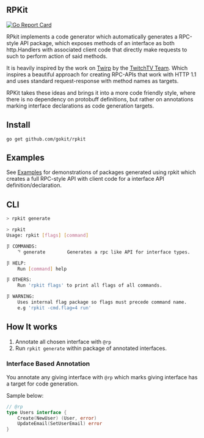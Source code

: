 RPKit
--------
[![Go Report Card](https://goreportcard.com/badge/github.com/gokit/rpkit)](https://goreportcard.com/report/github.com/gokit/rpkit)

RPkit implements a code generator which automatically generates a RPC-style API package, which exposes methods of an interface as both http.Handlers with associated client code that directly make requests to such to perform action of said methods.

It is heavily inspired by the work on [Twirp](https://github.com/twitchtv/twirp/) by the [TwitchTV Team](https://github.com/twitchtv/people). Which inspires a beautiful approach for creating RPC-APIs that work with HTTP 1.1 and uses standard request-response with method names as targets.

RPKit takes these ideas and brings it into a more code friendly style, where there is no dependency on protobuff definitions, but rather on annotations marking interface declarations as code generation targets.

## Install

```
go get github.com/gokit/rpkit
```

## Examples

See [Examples](./examples) for demonstrations of packages generated using rpkit which creates a full RPC-style API with client code for a interface API definition/declaration.

## CLI

```bash
> rpkit generate
```

```bash
> rpkit
Usage: rpkit [flags] [command] 

⡿ COMMANDS:
	⠙ generate        Generates a rpc like API for interface types.

⡿ HELP:
	Run [command] help

⡿ OTHERS:
	Run 'rpkit flags' to print all flags of all commands.

⡿ WARNING:
	Uses internal flag package so flags must precede command name. 
	e.g 'rpkit -cmd.flag=4 run'

```


## How It works

1. Annotate all chosen interface with `@rp`
2. Run `rpkit generate` within package of annotated interfaces.

### Interface Based Annotation

You annotate any giving interface with `@rp` which marks giving interface has a target for code generation.

Sample below:

```go
// @rp
type Users interface {
	Create(NewUser) (User, error)
	UpdateEmail(SetUserEmail) error
}
```


